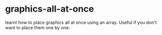 # graphics-all-at-once
learnt how to place graphics all at once using an array. Useful if you don't want to place them one by one.
